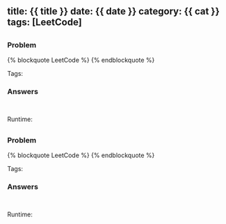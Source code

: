 title: {{ title }}
date: {{ date }}
category: {{ cat }}
tags: [LeetCode]
---

## 

### Problem

{% blockquote LeetCode %}
{% endblockquote %}

Tags: 

### Answers

``` javascript
 
```
Runtime: 


## 

### Problem

{% blockquote LeetCode %}
{% endblockquote %}

Tags: 

### Answers

``` javascript
 
```
Runtime: 
